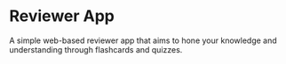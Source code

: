 # Reviewer App
A simple web-based reviewer app that aims to hone your knowledge and understanding through flashcards and quizzes.
